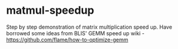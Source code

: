 # matmul-speedup
Step by step demonstration of matrix multiplication speed up.
Have borrowed some ideas from BLIS' GEMM speed up wiki - https://github.com/flame/how-to-optimize-gemm
